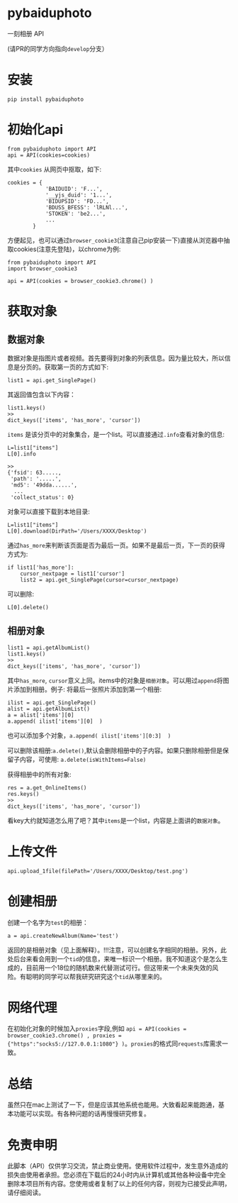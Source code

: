 # pybaiduphoto
一刻相册 API


(请PR的同学方向指向`develop`分支）


# 安装
```
pip install pybaiduphoto
```

# 初始化api

```
from pybaiduphoto import API
api = API(cookies=cookies)
```
其中`cookies` 从网页中抠取，如下:
```
cookies = {
            'BAIDUID': 'F...',
            '__yjs_duid': '1...',
            'BIDUPSID': 'FD...',
            'BDUSS_BFESS': 'lRLNl...',
            'STOKEN': 'be2...',
            ...
        }
```
方便起见，也可以通过`browser_cookie3`(注意自己pip安装一下)直接从浏览器中抽取cookies(注意先登陆)，以chrome为例:
```
from pybaiduphoto import API
import browser_cookie3

api = API(cookies = browser_cookie3.chrome() )
```


# 获取对象

## 数据对象
数据对象是指图片或者视频。首先要得到对象的列表信息。因为量比较大，所以信息是分页的。获取第一页的方式如下:
```
list1 = api.get_SinglePage()
```
其返回值包含以下内容：
```
list1.keys()
>>
dict_keys(['items', 'has_more', 'cursor'])
```
`items` 是该分页中的对象集合，是一个list。可以直接通过`.info`查看对象的信息:
```
L=list1["items"]
L[0].info

>>
{'fsid': 63.....,
 'path': '.....',
 'md5': '49dda......',
  ...
 'collect_status': 0}
```
对象可以直接下载到本地目录:
```
L=list1["items"]
L[0].download(DirPath='/Users/XXXX/Desktop')
```
通过`has_more`来判断该页面是否为最后一页。如果不是最后一页，下一页的获得方式为:
```
if list1['has_more']:
    cursor_nextpage = list1['cursor']
    list2 = api.get_SinglePage(cursor=cursor_nextpage)
```
可以删除:
```
L[0].delete()
```

## 相册对象
```
list1 = api.getAlbumList()
list1.keys()
>>
dict_keys(['items', 'has_more', 'cursor'])
```
其中`has_more`, `cursor`意义上同。items中的对象是`相册对象`。可以用过`append`将图片添加到相册。例子: 将最后一张照片添加到第一个相册:
```
ilist = api.get_SinglePage()
alist = api.getAlbumList()
a = alist['items'][0]
a.append( ilist['items'][0]  )
```
也可以添加多个对象，`a.append( ilist['items'][0:3]  )`

可以删除该相册:`a.delete()`,默认会删除相册中的子内容。如果只删除相册但是保留子内容，可使用: `a.delete(isWithItems=False)`

获得相册中的所有对象:
```
res = a.get_OnlineItems()
res.keys()
>>
dict_keys(['items', 'has_more', 'cursor'])
```
看key大约就知道怎么用了吧？其中`items`是一个list，内容是上面讲的`数据对象`。

# 上传文件

```
api.upload_1file(filePath='/Users/XXXX/Desktop/test.png')
```

# 创建相册
创建一个名字为`test`的相册：
```
a = api.createNewAlbum(Name='test')
```
返回的是相册对象（见上面解释）。!!!注意，可以创建名字相同的相册。另外，此处后台来看会用到一个`tid`的信息，来唯一标识一个相册。我不知道这个是怎么生成的，目前用一个18位的随机数来代替测试可行。但这带来一个未来失效的风险。有聪明的同学可以帮我研究研究这个`tid`从哪里来的。


# 网络代理
在初始化对象的时候加入`proxies`字段,例如
`api = API(cookies = browser_cookie3.chrome() , proxies = {"https":"socks5://127.0.0.1:1080"} )`。`proxies`的格式同`requests`库需求一致。


# 总结
虽然只在mac上测试了一下，但是应该其他系统也能用。大致看起来能跑通，基本功能可以实现。有各种问题的话再慢慢研究修复。

# 免责申明
此脚本（API）仅供学习交流，禁止商业使用。使用软件过程中，发生意外造成的损失由使用者承担。您必须在下载后的24小时内从计算机或其他各种设备中完全删除本项目所有内容。您使用或者复制了以上的任何内容，则视为已接受此声明，请仔细阅读。
